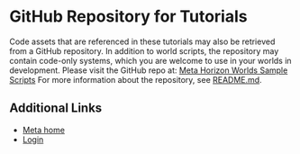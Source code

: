 # GitHub Repository for Tutorials

 Code assets that are referenced in these tutorials may also be retrieved from a
GitHub repository. In addition to world scripts, the repository may contain
code-only systems, which you are welcome to use in your worlds in development. Please visit the GitHub repo at: [Meta Horizon Worlds Sample Scripts](https://github.com/meta-quest/meta-horizon-worlds-sample-scripts) For more information about the repository, see [README.md](https://github.com/meta-quest/meta-horizon-worlds-sample-scripts/blob/main/README.md).    

## Additional Links
- [Meta home](https://developers.meta.com/horizon-worlds/)
- [Login](https://developers.meta.com/login/?redirect_uri=https%3A%2F%2Fdevelopers.meta.com%2Fhorizon-worlds%2Flearn%2Fdocumentation%2Ftutorial-worlds%2Fgetting-started-with-tutorials%2Fgithub-repository-for-tutorials%2F)
